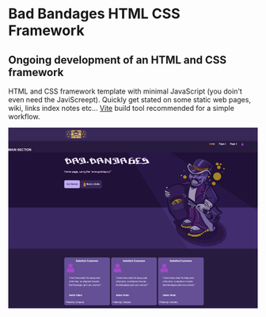 # Bad Bandages HTML CSS Framework

## Ongoing development of an HTML and CSS framework

HTML and CSS framework template with minimal JavaScript (you doin't even need
the JaviScreept). Quickly get stated on some static web pages, wiki, links index
notes etc... [Vite](https://vitejs.dev/) build tool recommended for a simple
workflow.

![Bad Bandages Preview](preview.png)

